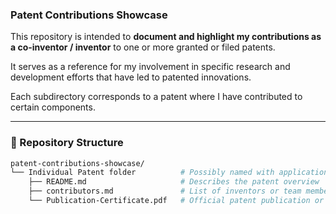 ### Patent Contributions Showcase

This repository is intended to **document and highlight my contributions as a co-inventor / inventor** to one or more granted or filed patents.

It serves as a reference for my involvement in specific research and development efforts that have led to patented innovations.

Each subdirectory corresponds to a patent where I have contributed to certain components.

---

### 📁 Repository Structure
```bash
patent-contributions-showcase/
└── Individual Patent folder          # Possibly named with application number
    ├── README.md                     # Describes the patent overview
    ├── contributors.md               # List of inventors or team members
    └── Publication-Certificate.pdf   # Official patent publication or filing document
```
